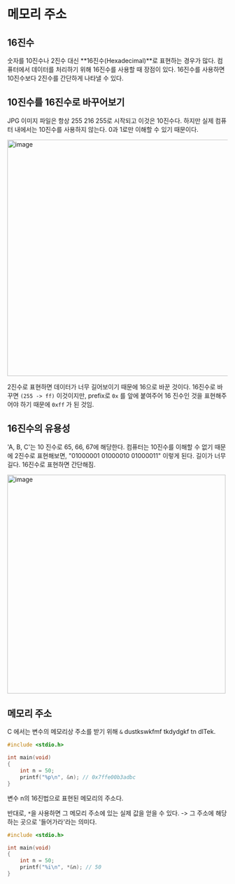 # 메모리 주소

## 16진수

숫자를 10진수나 2진수 대신 **16진수(Hexadecimal)**로 표현하는 경우가 많다. 컴퓨터에서 데이터를 처리하기 위해 16진수를 사용할 때 장점이 있다. 16진수를 사용하면 10진수보다 2진수를 간단하게 나타낼 수 있다.

## 10진수를 16진수로 바꾸어보기

JPG 이미지 파일은 항상 255 216 255로 시작되고 이것은 10진수다. 하지만 실제 컴퓨터 내에서는 10진수를 사용하지 않는다. 0과 1로만 이해할 수 있기 때문이다.

<img width="539" alt="image" src="https://github.com/pozafly/TIL/assets/59427983/f3b3386d-32d3-4ea4-8ee1-fd07e27e9be4">

2진수로 표현하면 데이터가 너무 길어보이기 때문에 16으로 바꾼 것이다. 16진수로 바꾸면 `(255 -> ff)` 이것이지만, prefix로 `0x` 를 앞에 붙여주어 16 진수인 것을 표현해주어야 하기 때문에 `0xff` 가 된 것임.

## 16진수의 유용성

'A, B, C'는 10 진수로 65, 66, 67에 해당한다. 컴퓨터는 10진수를 이해할 수 없기 때문에 2진수로 표현해보면, "01000001 01000010 01000011" 이렇게 된다. 길이가 너무 길다. 16진수로 표현하면 간단해짐.

<img width="499" alt="image" src="https://github.com/pozafly/TIL/assets/59427983/6cf0a11b-2803-43a1-b133-35ac70f9eb19">

## 메모리 주소

C 에서는 변수의 메모리상 주소를 받기 위해 `&` dustkswkfmf tkdydgkf tn dlTek.

```c
#include <stdio.h>

int main(void)
{
    int n = 50;
    printf("%p\n", &n); // 0x7ffe00b3adbc
}
```

변수 n의 16진법으로 표현된 메모리의 주소다.

반대로, `*`을 사용하면 그 메모리 주소에 있는 실제 값을 얻을 수 있다. -> 그 주소에 해당하는 곳으로 '들어가라'라는 의미다.

```c
#include <stdio.h>

int main(void)
{
    int n = 50;
    printf("%i\n", *&n); // 50
}
```
